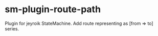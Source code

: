 # sm-plugin-route-path
Plugin for jeyroik StateMachine. Add route representing as [from => to] series.
